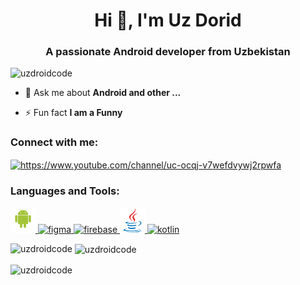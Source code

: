 <h1 align="center">Hi 👋, I'm Uz Dorid</h1>
<h3 align="center">A passionate Android developer from Uzbekistan</h3>

<p align="left"> <img src="https://komarev.com/ghpvc/?username=uzdroidcode&label=Profile%20views&color=0e75b6&style=flat" alt="uzdroidcode" /> </p>

- 💬 Ask me about **Android and other ...**

- ⚡ Fun fact **I am a Funny**

<h3 align="left">Connect with me:</h3>
<p align="left">
<a href="https://www.youtube.com/c/https://www.youtube.com/channel/uc-ocqj-v7wefdvywj2rpwfa" target="blank"><img align="center" src="https://raw.githubusercontent.com/rahuldkjain/github-profile-readme-generator/master/src/images/icons/Social/youtube.svg" alt="https://www.youtube.com/channel/uc-ocqj-v7wefdvywj2rpwfa" height="30" width="40" /></a>
</p>

<h3 align="left">Languages and Tools:</h3>
<p align="left"> <a href="https://developer.android.com" target="_blank" rel="noreferrer"> <img src="https://raw.githubusercontent.com/devicons/devicon/master/icons/android/android-original-wordmark.svg" alt="android" width="40" height="40"/> </a> <a href="https://www.figma.com/" target="_blank" rel="noreferrer"> <img src="https://www.vectorlogo.zone/logos/figma/figma-icon.svg" alt="figma" width="40" height="40"/> </a> <a href="https://firebase.google.com/" target="_blank" rel="noreferrer"> <img src="https://www.vectorlogo.zone/logos/firebase/firebase-icon.svg" alt="firebase" width="40" height="40"/> </a> <a href="https://www.java.com" target="_blank" rel="noreferrer"> <img src="https://raw.githubusercontent.com/devicons/devicon/master/icons/java/java-original.svg" alt="java" width="40" height="40"/> </a> <a href="https://kotlinlang.org" target="_blank" rel="noreferrer"> <img src="https://www.vectorlogo.zone/logos/kotlinlang/kotlinlang-icon.svg" alt="kotlin" width="40" height="40"/> </a> </p>

<p><img align="left" src="https://github-readme-stats.vercel.app/api/top-langs?username=uzdroidcode&show_icons=true&locale=en&layout=compact" alt="uzdroidcode" /></p>

<p>&nbsp;<img align="center" src="https://github-readme-stats.vercel.app/api?username=uzdroidcode&show_icons=true&locale=en" alt="uzdroidcode" /></p>

<p><img align="center" src="https://github-readme-streak-stats.herokuapp.com/?user=uzdroidcode&" alt="uzdroidcode" /></p>
